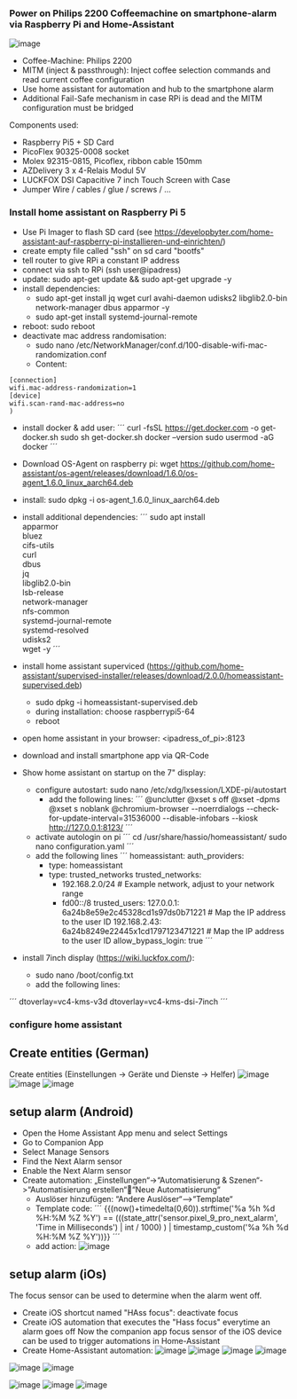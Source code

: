 ### Power on Philips 2200 Coffeemachine on smartphone-alarm via Raspberry Pi and Home-Assistant ###
![image](https://github.com/user-attachments/assets/1eeee930-636a-45a1-ab63-98c0c5c57c0b)


- Coffee-Machine: Philips 2200
- MITM (inject & passthrough): Inject coffee selection commands and read current coffee configuration
- Use home assistant for automation and hub to the smartphone alarm
- Additional Fail-Safe mechanism in case RPi is dead and  the MITM configuration must be bridged

Components used:
- Raspberry Pi5 + SD Card
- PicoFlex 90325-0008 socket
- Molex 92315-0815, Picoflex, ribbon cable 150mm
- AZDelivery 3 x 4-Relais Modul 5V
- LUCKFOX DSI Capacitive 7 inch Touch Screen with Case
- Jumper Wire / cables / glue / screws / ...

### Install home assistant on Raspberry Pi 5 ###
- Use Pi Imager to flash SD card (see https://developbyter.com/home-assistant-auf-raspberry-pi-installieren-und-einrichten/) 
- create empty file called "ssh" on sd card "bootfs"
- tell router to give RPi a constant IP address
- connect via ssh to RPi (ssh user@ipadress)
- update: sudo apt-get update && sudo apt-get upgrade -y
- install dependencies:
  - sudo apt-get install jq wget curl avahi-daemon udisks2 libglib2.0-bin network-manager dbus apparmor -y
  - sudo apt-get install systemd-journal-remote
- reboot: sudo reboot
- deactivate mac address randomisation:
  - sudo nano /etc/NetworkManager/conf.d/100-disable-wifi-mac-randomization.conf
  - Content:
```
[connection]
wifi.mac-address-randomization=1
[device]
wifi.scan-rand-mac-address=no
)
```
- install docker & add user:
  ´´´
curl -fsSL https://get.docker.com -o get-docker.sh
sudo sh get-docker.sh
docker –version
sudo usermod -aG docker <user>
´´´
- Download OS-Agent on raspberry pi: wget https://github.com/home-assistant/os-agent/releases/download/1.6.0/os-agent_1.6.0_linux_aarch64.deb
- install: sudo dpkg -i os-agent_1.6.0_linux_aarch64.deb

- install additional dependencies:
´´´
sudo apt install \
apparmor \
bluez \
cifs-utils \
curl \
dbus \
jq \
libglib2.0-bin \
lsb-release \
network-manager \
nfs-common \
systemd-journal-remote \
systemd-resolved \
udisks2 \
wget -y
´´´
- install home assistant superviced (https://github.com/home-assistant/supervised-installer/releases/download/2.0.0/homeassistant-supervised.deb)
  - sudo dpkg -i homeassistant-supervised.deb
  - during installation: choose raspberrypi5-64
  - reboot
- open home assistant in your browser: <ipadress_of_pi>:8123
- download and install smartphone app via QR-Code
- Show home assistant on startup on the 7" display:
  - configure autostart: sudo nano /etc/xdg/lxsession/LXDE-pi/autostart
    - add the following lines:
´´´
@unclutter
@xset s off
@xset -dpms
@xset s noblank
@chromium-browser --noerrdialogs --check-for-update-interval=31536000 --disable-infobars --kiosk http://127.0.0.1:8123/
´´´
  - activate autologin on pi
´´´
cd /usr/share/hassio/homeassistant/
sudo nano configuration.yaml
´´´
  - add the following lines
´´´
homeassistant:
  auth_providers:
    - type: homeassistant
    - type: trusted_networks
      trusted_networks:
        - 192.168.2.0/24  # Example network, adjust to your network range
        - fd00::/8
      trusted_users:
        127.0.0.1: 6a24b8e59e2c45328cd1s97ds0b71221  # Map the IP address to the user ID
        192.168.2.43: 6a24b8249e22445x1cd1797123471221  # Map the IP address to the user ID
      allow_bypass_login: true
   ´´´   
- install 7inch display (https://wiki.luckfox.com/):
  - sudo nano /boot/config.txt
  - add the following lines:
 
´´´
dtoverlay=vc4-kms-v3d
dtoverlay=vc4-kms-dsi-7inch
´´´
### configure home assistant ###
## Create entities (German) ##
Create entities (Einstellungen -> Geräte und Dienste -> Helfer)
![image](https://github.com/user-attachments/assets/92806d0c-d983-4e49-8316-0e5e1caac7e1)
![image](https://github.com/user-attachments/assets/e3ebc246-aa10-4801-9fed-4610fc1dc235)
![image](https://github.com/user-attachments/assets/1ed82db4-cce8-4a71-af64-9677af77bd7e)

## setup alarm (Android) ##
- Open the Home Assistant App menu and select Settings
- Go to Companion App
- Select Manage Sensors
- Find the Next Alarm sensor
- Enable the Next Alarm sensor
- Create automation: „Einstellungen“->“Automatisierung & Szenen“->“Automatisierung erstellen““Neue Automatisierung“
  - Auslöser hinzufügen: “Andere Auslöser“-->“Template“
  - Template code:
    ´´´
    {{(now()+timedelta(0,60)).strftime('%a %h %d %H:%M %Z %Y') == (((state_attr('sensor.pixel_9_pro_next_alarm', 'Time in Milliseconds') | int / 1000) ) | timestamp_custom('%a %h %d %H:%M %Z %Y'))}}
    ´´´
  - add action:
![image](https://github.com/user-attachments/assets/566ee146-ef02-4c4b-a345-3907a6c4f3d8)

## setup alarm (iOs) ##
The focus sensor can be used to determine when the alarm went off.
- Create iOS shortcut named "HAss focus": deactivate focus
- Create iOS automation that executes the "Hass focus" everytime an alarm goes off
Now the companion app focus sensor of the iOS device can be used to trigger automations in Home-Assistant
- Create Home-Assistant automation:
![image](https://github.com/user-attachments/assets/f4baeaf1-41d1-4444-a85e-a35bb300ae05)
![image](https://github.com/user-attachments/assets/251a9fb4-3a34-449d-9c30-0792378ff227)
![image](https://github.com/user-attachments/assets/eac863b2-9854-4228-8236-fb4d34a07f53)
![image](https://github.com/user-attachments/assets/31d42838-ae8a-4857-8097-fc2410e5e0dc)


![image](https://github.com/user-attachments/assets/6edd467b-ddb7-4753-a80a-c2255f193521)
![image](https://github.com/user-attachments/assets/7c53dc47-85c7-4b10-af37-67e7f8e76245)


![image](https://github.com/user-attachments/assets/dc2dd292-99fb-4197-b349-5e12bf7a544b)
![image](https://github.com/user-attachments/assets/8e20e739-89e3-49aa-bd87-213486f3c857)
![image](https://github.com/user-attachments/assets/353445e3-020b-46de-9627-82c6d6ceafdc)
